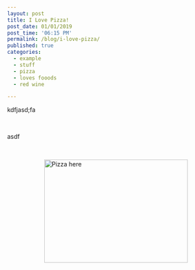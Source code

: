 ```yaml
---
layout: post
title: I Love Pizza!
post_date: 01/01/2019
post_time: '06:15 PM'
permalink: /blog/i-love-pizza/
published: true
categories:
  - example
  - stuff
  - pizza
  - loves fooods
  - red wine

---
```

<p>kdfjasd;fa</p>
<p>&nbsp;</p>
<p>asdf</p>
<p>&nbsp;</p>
<p><img style="display: block; margin-left: auto; margin-right: auto;" src="https://image.shutterstock.com/image-photo/mouth-watering-delicious-cheese-pizza-260nw-1637074219.jpg" alt="Pizza here" width="333" height="239" /></p>
